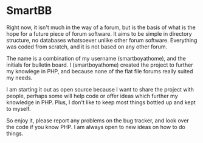 # SmartBB #

Right now, it isn't much in the way of a forum, but is the basis of what is the hope for a future piece of forum software. It aims to be simple in directory structure, no databases whatsoever unlike other forum software. Everything was coded from scratch, and it is not based on any other forum.

The name is a combination of my username (smartboyathome), and the initials for bulletin board. I (smartboyathome) created the project to further my knowlege in PHP, and because none of the flat file forums really suited my needs.

I am starting it out as open source because I want to share the project with people, perhaps some will help code or offer ideas which further my knowledge in PHP. Plus, I don't like to keep most things bottled up and kept to myself.

So enjoy it, please report any problems on the bug tracker, and look over the code if you know PHP. I am always open to new ideas on how to do things.